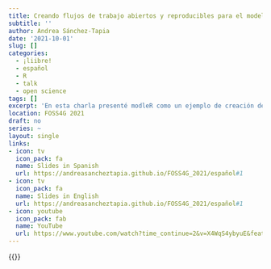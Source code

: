 ```yaml
---
title: Creando flujos de trabajo abiertos y reproducibles para el modelamiento de nichos ecológicos
subtitle: ''
author: Andrea Sánchez-Tapia
date: '2021-10-01'
slug: []
categories:
  - ¡liibre!
  - español
  - R
  - talk
  - open science
tags: []
excerpt: 'En esta charla presenté modleR como un ejemplo de creación de flujos reproducibles de trabajo en modelamiento de nicho ecológico'
location: FOSS4G 2021
draft: no
series: ~
layout: single
links:
- icon: tv
  icon_pack: fa
  name: Slides in Spanish
  url: https://andreasancheztapia.github.io/FOSS4G_2021/español#1
- icon: tv
  icon_pack: fa
  name: Slides in English
  url: https://andreasancheztapia.github.io/FOSS4G_2021/español#1
- icon: youtube
  icon_pack: fab
  name: YouTube
  url: https://www.youtube.com/watch?time_continue=2&v=X4WqS4ybyuE&feature=emb_logo
---
```


{{<youtube X4WqS4ybyuE>}}
